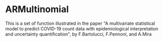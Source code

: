# ARMultinomial
This is a set of function illustrated in the paper "A multivariate statistical model to predict COVID-19 count data with epidemiological interpretation and uncertainty quantification", by F.Bartolucci, F.Pennoni, and A.Mira
